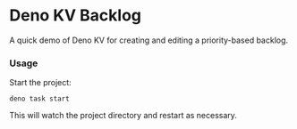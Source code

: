 # Deno KV Backlog

A quick demo of Deno KV for creating and editing a priority-based backlog.

### Usage

Start the project:

```
deno task start
```

This will watch the project directory and restart as necessary.
